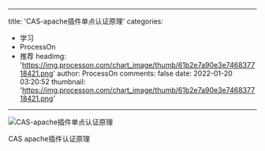 
---
title: 'CAS-apache插件单点认证原理'
categories: 
 - 学习
 - ProcessOn
 - 推荐
headimg: 'https://img.processon.com/chart_image/thumb/61b2e7a90e3e746837718421.png'
author: ProcessOn
comments: false
date: 2022-01-20 03:20:52
thumbnail: 'https://img.processon.com/chart_image/thumb/61b2e7a90e3e746837718421.png'
---

<div>   
<img class="thumb" alt="CAS-apache插件单点认证原理" src="https://img.processon.com/chart_image/thumb/61b2e7a90e3e746837718421.png" referrerpolicy="no-referrer">
<p>CAS apache插件认证原理</p>  
</div>
            